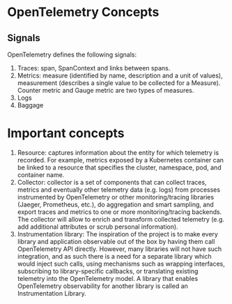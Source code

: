 # OpenTelemetry Concepts

## Signals

OpenTelemetry defines the following signals:

1. Traces: span, SpanContext and links between spans.
2. Metrics: measure (identified by name, description and a unit of values), measurement
(describes a single value to be collected for a Measure). Counter metric and Gauge metric
are two types of measures.
3. Logs
4. Baggage

# Important concepts

1. Resource: captures information about the entity for which telemetry is recorded. For
example, metrics exposed by a Kubernetes container can be linked to a resource that specifies
the cluster, namespace, pod, and container name.
2. Collector: collector is a set of components that can collect traces, metrics and eventually
other telemetry data (e.g. logs) from processes instrumented by OpenTelemetry or other
monitoring/tracing libraries (Jaeger, Prometheus, etc.), do aggregation and smart sampling,
and export traces and metrics to one or more monitoring/tracing backends. The collector will
allow to enrich and transform collected telemetry (e.g. add additional attributes or scrub
personal information).
3. Instrumentation library: The inspiration of the project is to make every library and
application observable out of the box by having them call OpenTelemetry API directly.
However, many libraries will not have such integration, and as such there is a need for a
separate library which would inject such calls, using mechanisms such as wrapping interfaces,
subscribing to library-specific callbacks, or translating existing telemetry into the
OpenTelemetry model. A library that enables OpenTelemetry observability for another library is
called an Instrumentation Library.

